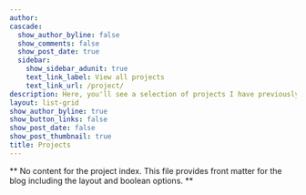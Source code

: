 ```yaml
---
author: 
cascade:
  show_author_byline: false
  show_comments: false
  show_post_date: true
  sidebar:
    show_sidebar_adunit: true
    text_link_label: View all projects
    text_link_url: /project/
description: Here, you'll see a selection of projects I have previously worked throughout my career.
layout: list-grid
show_author_byline: true
show_button_links: false
show_post_date: false
show_post_thumbnail: true
title: Projects
---
```


** No content for the project index. This file provides front matter for the blog including the layout and boolean options. **
